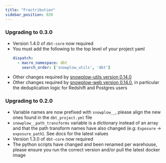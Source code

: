 ```yaml
---
title: "Fractribution"
sidebar_position: 920
---
```


### Upgrading to 0.3.0
- Version 1.4.0 of `dbt-core` now required
- You must add the following to the top level of your project yaml
    ```yml title="dbt_project.yml"
    dispatch:
      - macro_namespace: dbt
        search_order: ['snowplow_utils', 'dbt']
    ```
- Other changes required by [snowplow-utils version 0.14.0](/docs/modeling-your-data/modeling-your-data-with-dbt/migration-guides/utils/index.md#upgrading-to-0140)
- Other changes required by [snowplow-web version 0.14.0](/docs/modeling-your-data/modeling-your-data-with-dbt/migration-guides/web/index.md#upgrading-to-0140), in particular the deduplication logic for Redshift and Postgres users

### Upgrading to 0.2.0
- Variable names are now prefixed with `snowplow__`, please align the new ones found in the `dbt_project.yml` file
- `snowplow__path_transforms` variable is a dictionary instead of an array and that the path transform names have also changed (e.g: `Exposure` -> `exposure_path`). See docs for the latest values
- Version 1.3.0 of `dbt-core` now required
- The python scripts have changed and been renamed per warehouse, please ensure you run the correct version and/or pull the latest docker image
